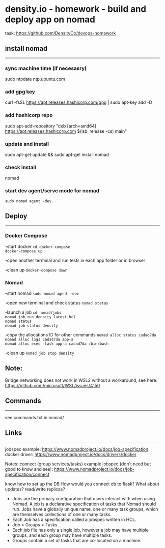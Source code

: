 # density.io - homework - build and deploy app on nomad

task: <https://github.com/DensityCo/devops-homework>

## install nomad

---

### sync machine time (if necesasry)

sudo ntpdate ntp.ubuntu.com

### add gpg key

curl -fsSL <https://apt.releases.hashicorp.com/gpg> | sudo apt-key add -D

### add hashicorp repo

sudo apt-add-repository "deb [arch=amd64] <https://apt.releases.hashicorp.com> $(lsb_release -cs) main"

### update and install

sudo apt-get update && sudo apt-get install nomad

### check install

nomad

### start dev agent/serve mode for nomad

`sudo nomad agent -dev`

## Deploy

---
### Docker Compose
-start docker
`cd docker-compose`  
`docker-compose up`  

-open another terminal and run tests in each app folder or in browser

-clean up
`docker-compose down`  

### Nomad
-start nomad 
`sudo nomad agent -dev`  

-open new terminal and check status
`nomad status`  

-launch a job
`cd nomad/jobs`  
`nomad job run density_latest.hcl`  
`nomad status`  
`nomad job status density`  

-copy the allocations ID for other commands
`nomad alloc status cadad7da`  
`nomad alloc logs cadad7da app-a`  
`nomad alloc exec -task app-a cadad7da /bin/bash`  

-clean up
`nomad job stop density`  

## Note:
Bridge networking does not work in WSL2 without a workaround, see here:
https://github.com/microsoft/WSL/issues/4150


## Commands

---
see commands.txt in nomad/

## Links

---
jobspec example: <https://www.nomadproject.io/docs/job-specification>
docker driver: <https://www.nomadproject.io/docs/drivers/docker>

Notes:
connect (group services/tasks) example jobspec (don't need but good to know and see): <https://www.nomadproject.io/docs/job-specification/connect>

know how to set up the DB
How would you connect db to flask?
What about updates? read/write replicas?

* Jobs are the primary configuration that users interact with when using Nomad. A job is a declarative specification of tasks that Nomad should run. Jobs have a globally unique name, one or many task groups, which are themselves collections of one or many tasks.
* Each Job has a specification called a jobspec written in HCL.
* Job > Groups > Tasks
* Each job file has only a single job, however a job may have multiple groups, and each group may have multiple tasks.
* Groups contain a set of tasks that are co-located on a machine.
